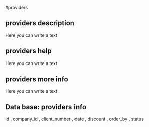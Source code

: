 #providers
## providers description
Here you can write a text

## providers help
Here you can write a text

## providers more info
Here you can write a text

## Data base: providers info
id , 
  company_id , 
  client_number , 
  date , 
  discount , 
  order_by , 
  status 
  